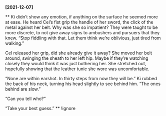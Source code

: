 **[2021-12-07]**

**
Ki didn’t show any emotion, if anything on the surface he seemed more at ease. He heard Cel’s fist grip the handle of her sword, the click of the metal against her belt. Why was she so impatient? They were taught to be more discrete, to not give away signs to ambushers and pursuers that they knew. “Stop fiddling with that. Let them think we’re oblivious, just tired from walking.”

Cel released her grip, did she already give it away? She moved her belt around, swinging the sheath to her left hip. Maybe if they’re watching closely they would think it was just bothering her. She stretched out, hopefully showing that the leather tunic she wore was uncomfortable. 

“None are within earshot. In thirty steps from now they will be.” Ki rubbed the back of his neck, turning his head slightly to see behind him. “The ones behind are slow.”

“Can you tell who?”

“Take your best guess.”
**
!ignore